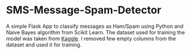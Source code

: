 # SMS-Message-Spam-Detector
A simple Flask App to classify messages as Ham/Spam using Python and Naive Bayes algorithm from Scikit Learn.
The dataset used for training the model was taken from [Kaggle](https://www.kaggle.com/uciml/sms-spam-collection-dataset). I removed few empty columns from the dataset and used it for training.
